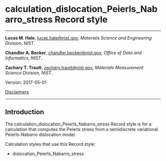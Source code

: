 # calculation_dislocation_Peierls_Nabarro_stress Record style

--------------------------------------------------------------------------------

**Lucas M. Hale**, 
[lucas.hale@nist.gov](mailto:lucas.hale@nist.gov?Subject=ipr-demo), 
*Materials Science and Engineering Division, NIST*.

**Chandler A. Becker**, 
[chandler.becker@nist.gov](mailto:chandler.becker@nist.gov?Subject=ipr-demo), 
*Office of Data and Informatics, NIST*.

**Zachary T. Trautt**, 
[zachary.trautt@nist.gov](mailto:zachary.trautt@nist.gov?Subject=ipr-demo), 
*Materials Measurement Science Division, NIST*.

Version: 2017-05-01

[Disclaimers](http://www.nist.gov/public_affairs/disclaimer.cfm) 
 
--------------------------------------------------------------------------------

## Introduction

The calculation_dislocation_Peierls_Nabarro_stress Record style is for a
calculation that computes the Peierls stress from a semidiscrete variational
Peierls-Nabarro dislocation model.

Calculation styles that use this Record style:

- dislocation_Peierls_Nabarro_stress